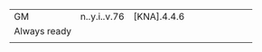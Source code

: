 

|   |   |   |   |   |   |   |   |   |   |
|---|---|---|---|---|---|---|---|---|---|
| GM  | n..y.i..v.76  |  [KNA].4.4.6    |   |   |   |   |   |   |   |
| Always ready  |   |   |   |   |   |   |   |   |   |
|   |   |   |   |   |   |   |   |   |   |
